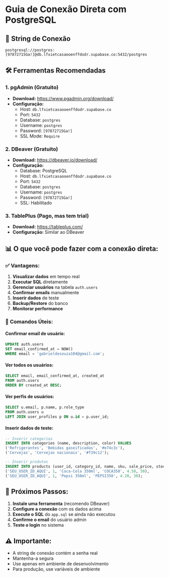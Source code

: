 # Guia de Conexão Direta com PostgreSQL

## 🔗 String de Conexão
```
postgresql://postgres:[97872715Ga!]@db.lfxietcasaooenffdodr.supabase.co:5432/postgres
```

## 🛠️ Ferramentas Recomendadas

### 1. **pgAdmin** (Gratuito)
- **Download:** https://www.pgadmin.org/download/
- **Configuração:**
  - Host: `db.lfxietcasaooenffdodr.supabase.co`
  - Port: `5432`
  - Database: `postgres`
  - Username: `postgres`
  - Password: `[97872715Ga!]`
  - SSL Mode: `Require`

### 2. **DBeaver** (Gratuito)
- **Download:** https://dbeaver.io/download/
- **Configuração:**
  - Database: PostgreSQL
  - Host: `db.lfxietcasaooenffdodr.supabase.co`
  - Port: `5432`
  - Database: `postgres`
  - Username: `postgres`
  - Password: `[97872715Ga!]`
  - SSL: Habilitado

### 3. **TablePlus** (Pago, mas tem trial)
- **Download:** https://tableplus.com/
- **Configuração:** Similar ao DBeaver

## 📊 O que você pode fazer com a conexão direta:

### ✅ **Vantagens:**
1. **Visualizar dados** em tempo real
2. **Executar SQL** diretamente
3. **Gerenciar usuários** na tabela `auth.users`
4. **Confirmar emails** manualmente
5. **Inserir dados** de teste
6. **Backup/Restore** do banco
7. **Monitorar performance**

### 🔧 **Comandos Úteis:**

#### Confirmar email de usuário:
```sql
UPDATE auth.users 
SET email_confirmed_at = NOW() 
WHERE email = 'gabrieldesouza104@gmail.com';
```

#### Ver todos os usuários:
```sql
SELECT email, email_confirmed_at, created_at 
FROM auth.users 
ORDER BY created_at DESC;
```

#### Ver perfis de usuários:
```sql
SELECT u.email, p.name, p.role_type 
FROM auth.users u
LEFT JOIN user_profiles p ON u.id = p.user_id;
```

#### Inserir dados de teste:
```sql
-- Inserir categorias
INSERT INTO categories (name, description, color) VALUES
('Refrigerantes', 'Bebidas gaseificadas', '#e74c3c'),
('Cervejas', 'Cervejas nacionais', '#f39c12');

-- Inserir produtos
INSERT INTO products (user_id, category_id, name, sku, sale_price, stock_quantity) VALUES
('SEU_USER_ID_AQUI', 1, 'Coca-Cola 350ml', 'COCA350', 4.50, 50),
('SEU_USER_ID_AQUI', 1, 'Pepsi 350ml', 'PEPSI350', 4.20, 30);
```

## 🚀 **Próximos Passos:**

1. **Instale uma ferramenta** (recomendo DBeaver)
2. **Configure a conexão** com os dados acima
3. **Execute o SQL** do `app.sql` se ainda não executou
4. **Confirme o email** do usuário admin
5. **Teste o login** no sistema

## ⚠️ **Importante:**
- A string de conexão contém a senha real
- Mantenha-a segura
- Use apenas em ambiente de desenvolvimento
- Para produção, use variáveis de ambiente
